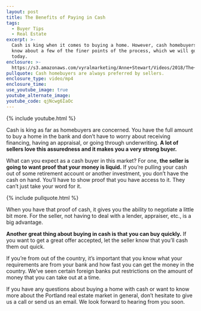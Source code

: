 ```yaml
---
layout: post
title: The Benefits of Paying in Cash
tags:
  - Buyer Tips
  - Real Estate
excerpt: >-
  Cash is king when it comes to buying a home. However, cash homebuyers should
  know about a few of the finer points of the process, which we will go over
  today.
enclosure: >-
  https://s3.amazonaws.com/vyralmarketing/Anne+Stewart/Videos/2018/The+Benefits+Of+Paying+In+Cash+-+Portland+Real+Estate+Agent.mp4
pullquote: Cash homebuyers are always preferred by sellers.
enclosure_type: video/mp4
enclosure_time:
use_youtube_image: true
youtube_alternate_image:
youtube_code: qjNcwg6IaOc
---
```


{% include youtube.html %}

Cash is king as far as homebuyers are concerned. You have the full amount to buy a home in the bank and don’t have to worry about receiving financing, having an appraisal, or going through underwriting. **A lot of sellers love this assuredness and it makes you a very strong buyer.**

What can you expect as a cash buyer in this market? For one, **the seller is going to want proof that your money is liquid.** If you’re pulling your cash out of some retirement account or another investment, you don’t have the cash on hand. You’ll have to show proof that you have access to it. They can’t just take your word for it.

{% include pullquote.html %}

When you have that proof of cash, it gives you the ability to negotiate a little bit more. For the seller, not having to deal with a lender, appraiser, etc., is a big advantage.

**Another great thing about buying in cash is that you can buy quickly.** If you want to get a great offer accepted, let the seller know that you’ll cash them out quick.

If you’re from out of the country, it’s important that you know what your requirements are from your bank and how fast you can get the money in the country. We’ve seen certain foreign banks put restrictions on the amount of money that you can take out at a time.

If you have any questions about buying a home with cash or want to know more about the Portland real estate market in general, don’t hesitate to give us a call or send us an email. We look forward to hearing from you soon.

&nbsp;